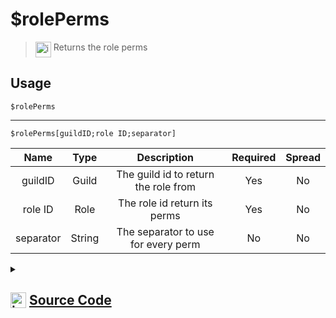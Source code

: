# $rolePerms
> <img align="top" src="https://upload.wikimedia.org/wikipedia/commons/thumb/e/e4/Infobox_info_icon.svg/160px-Infobox_info_icon.svg.png?20150409153300" alt="image" width="25" height="auto"> Returns the role perms
## Usage
```
$rolePerms
```
---
```
$rolePerms[guildID;role ID;separator]
```
| Name | Type | Description | Required | Spread
| :---: | :---: | :---: | :---: | :---: |
guildID | Guild | The guild id to return the role from | Yes | No
role ID | Role | The role id return its perms | Yes | No
separator | String | The separator to use for every perm | No | No
<details>
<summary>
    
## <img align="top" src="https://cdn4.iconfinder.com/data/icons/iconsimple-logotypes/512/github-512.png" alt="image" width="25" height="auto">  [Source Code](https://github.com/tryforge/ForgeScript-V2/blob/main/src/native/rolePerms.ts)
    
</summary>
    
```ts
import { ArgType, NativeFunction, Return } from "../structures"

export default new NativeFunction({
    name: "$rolePerms",
    version: "1.0.0",
    description: "Returns the role perms",
    brackets: false,
    unwrap: true,
    args: [
        {
            name: "guildID",
            description: "The guild id to return the role from",
            rest: false,
            type: ArgType.Guild,
            required: true,
        },
        {
            name: "role ID",
            description: "The role id return its perms",
            rest: false,
            type: ArgType.Role,
            pointer: 0,
            required: true,
        },
        {
            name: "separator",
            description: "The separator to use for every perm",
            type: ArgType.String,
            required: false,
            rest: false,
        },
    ],
    execute(ctx, [, role, sep]) {
        return Return.success((role ?? ctx.role)?.permissions.toArray().join(sep || ", "))
    },
})

```
    
</details>